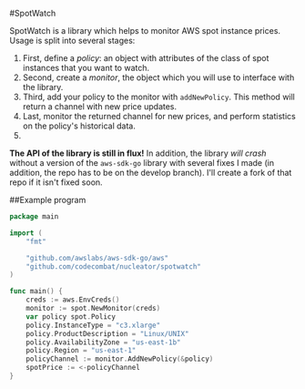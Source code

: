 #SpotWatch

SpotWatch is a library which helps to monitor AWS spot instance prices. Usage is split into several stages:

1. First, define a *policy*: an object with attributes of the class of spot instances that you want to watch.
2. Second, create a *monitor*, the object which you will use to interface with the library.
3. Third, add your policy to the monitor with `addNewPolicy`. This method will return a channel with new price updates. 
4. Last, monitor the returned channel for new prices, and perform statistics on the policy's historical data.
5. 


**The API of the library is still in flux!** In addition, the library *will crash* without a version of the `aws-sdk-go` library with several fixes I made (in addition, the repo has to be on the develop branch). I'll create a fork of that repo if it isn't fixed soon.

##Example program

```go
package main

import (
	"fmt"

	"github.com/awslabs/aws-sdk-go/aws"
	"github.com/codecombat/nucleator/spotwatch"
)

func main() {
	creds := aws.EnvCreds()
	monitor := spot.NewMonitor(creds)
	var policy spot.Policy
	policy.InstanceType = "c3.xlarge"
	policy.ProductDescription = "Linux/UNIX"
	policy.AvailabilityZone = "us-east-1b"
	policy.Region = "us-east-1"
	policyChannel := monitor.AddNewPolicy(&policy)
	spotPrice := <-policyChannel
}
```
